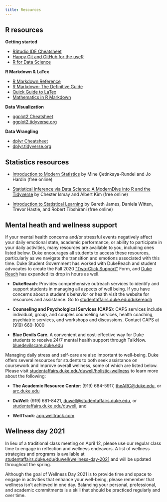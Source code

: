 ```yaml
---
title: Resources
---
```


## R resources 

**Getting started**

- [RStudio IDE Cheatsheet](https://github.com/rstudio/cheatsheets/raw/master/rstudio-ide.pdf)
- [Happy Git and GitHub for the useR](https://happygitwithr.com/)
- [R for Data Science](https://r4ds.had.co.nz/)

**R Markdown & LaTex**

- [R Markdown Reference](https://rmarkdown.rstudio.com/lesson-1.html)
- [R Markdown: The Definitive Guide](https://bookdown.org/yihui/rmarkdown/)
- [Quick Guide to LaTex](https://assets.ctfassets.net/nrgyaltdicpt/4e825etqMUW8vTF8drfRbw/d4f3d9adcb2980b80818f788e36316b2/A_quick_guide_to_LaTeX__Overleaf_version.pdf)
- [Mathematics in R Markdown](https://rpruim.github.io/s341/S19/from-class/MathinRmd.html)

**Data Visualization**

- [ggplot2 Cheatsheet](https://github.com/rstudio/cheatsheets/raw/master/data-visualization-2.1.pdf)
- [ggplot2.tidyverse.org](https://ggplot2.tidyverse.org/)

**Data Wrangling**

- [dplyr Cheatsheet](https://github.com/rstudio/cheatsheets/raw/master/data-transformation.pdf)
- [dplyr.tidyverse.org](https://dplyr.tidyverse.org/)


## Statistics resources

- [Introduction to Modern Statistics](https://openintro-ims.netlify.app/index.html) by Mine &Ccedil;etinkaya-Rundel and Jo Hardin (free online)
  
- [Statistical Inference via Data Science: A ModernDive into R and the Tidyverse](https://moderndive.com/) by Chester Ismay and Albert Kim (free online)

- [Introduction to Statistical Learning](http://faculty.marshall.usc.edu/gareth-james/ISL/ISLR%20Seventh%20Printing.pdf) by Gareth James, Daniela Witten, Trevor Hastie, and Robert Tibshirani (free online)

## Mental heath and wellness support 

If your mental health concerns and/or stressful events negatively affect your daily emotional state, academic performance, or ability to participate in your daily activities, many resources are available to you, including ones listed below. Duke encourages all students to access these resources, particularly as we navigate the transition and emotions associated with this time. Duke Student Government has worked with DukeReach and student advocates to create the Fall 2020 ["Two-Click Support"](https://bit.ly/TwoClickSupport) Form, and [Duke Reach](https://studentaffairs.duke.edu/dukereach1) has expanded its drop in hours as well.


- **DukeReach**: Provides comprehensive outreach services to identify and support students in managing all aspects of well being. If you have concerns about a student's behavior or health visit the website for resources and assistance. 
Go to [studentaffairs.duke.edu/dukereach](http://studentaffairs.duke.edu/dukereach)

- **Counseling and Psychological Services (CAPS)**: CAPS services include individual, group, and couples counseling services, health coaching, psychiatric services, and workshops and discussions. Contact CAPS at (919) 660-1000

- **Blue Devils Care**. A convenient and cost-effective way for Duke students to receive 24/7 mental health support through TalkNow. [bluedevilscare.duke.edu](https://www.timely.md/faq/blue-devils-care-faq/)

Managing daily stress and self-care are also important to well-being. Duke offers several resources for students to both seek assistance on coursework and improve overall wellness, some of which are listed below. Please
visit [studentaffairs.duke.edu/duwell/holistic-wellness](https://studentaffairs.duke.edu/duwell/holistic-wellness) to learn more about the following: 

- **The Academic Resource Center**: (919) 684-5917, [theARC@duke.edu](mailto:theARC@duke.edu), or [arc.duke.edu](https://arc.duke.edu/)

- **DuWell**: (919) 681-8421, [duwell@studentaffairs.duke.edu](mailto:duwell@studentaffairs.duke.edu), or [studentaffairs.duke.edu/duwell](https://studentaffairs.duke.edu/duwell), and 

- **WellTrack**: [app.welltrack.com](https://app.welltrack.com/)


## Wellness day 2021 

In lieu of a traditional class meeting on April 12, please use our regular class time to engage in reflection and wellness endeavors. A list of wellness strategies and programs is available at [studentaffairs.duke.edu/duwell/wellness-day-2021](https://studentaffairs.duke.edu/duwell/wellness-day-2021) and will be updated throughout the spring.

Although the goal of Wellness Day 2021 is to provide time and space to engage in activities that enhance your well-being, please remember that wellness isn’t achieved in one day. Balancing your personal, professional, and academic commitments is a skill that should be practiced regularly and over time.

